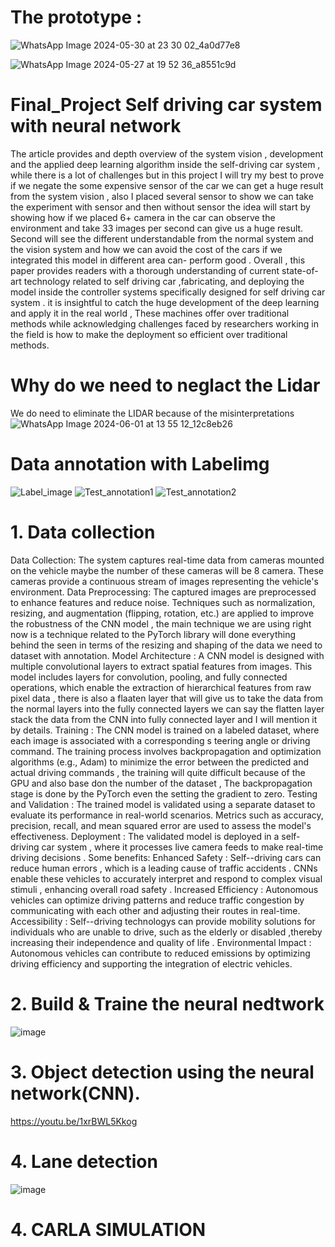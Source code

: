 # The prototype :

![WhatsApp Image 2024-05-30 at 23 30 02_4a0d77e8](https://github.com/valid999/Autonomous_system/assets/95305177/07ba266a-dae5-45d8-b397-d4e1ede445cb)

![WhatsApp Image 2024-05-27 at 19 52 36_a8551c9d](https://github.com/valid999/Autonomous_system/assets/95305177/dd9c3676-2360-4928-a1f5-1641e23a60a8)


# Final_Project Self driving car system with neural network

The article provides and depth overview of the system vision , development and the applied deep learning algorithm inside the self-driving car system , while there is a lot of challenges but in this project I will try my best to prove if we negate the some expensive sensor of the car we can get a huge result from the system vision , also I placed several sensor to show we can take the experiment with sensor and then without sensor the idea will start by showing how if we placed 6+ camera in the car can observe the environment and take 33 images per second can give us a huge result. Second will see the different understandable from the normal system and the vision system and how we can avoid the cost of the cars if we integrated this model in different area can- perform good .
Overall , this paper provides readers with a thorough understanding of current state-of- art technology related to self driving car ,fabricating, and deploying the model inside the controller systems specifically designed for  self driving car system . it is insightful to catch the huge development of the deep learning and  apply it in the real world , These machines offer over traditional methods while acknowledging challenges faced by researchers working in the field  is how to make the deployment so efficient  over traditional methods.


# Why do we need to neglact the Lidar 
We do need to eliminate the LIDAR because of the misinterpretations
![WhatsApp Image 2024-06-01 at 13 55 12_12c8eb26](https://github.com/valid999/Autonomous_system/assets/95305177/c4ad3718-b434-416a-8ce5-2a570c8a8ce4)


# Data annotation with Labelimg 
![Label_image](https://github.com/valid999/Autonomous_system/assets/95305177/f505aa1c-be59-461f-862e-98b5b7810230)
![Test_annotation1](https://github.com/valid999/Autonomous_system/assets/95305177/bc081399-1f70-485f-bdf7-331471252e9d)
![Test_annotation2](https://github.com/valid999/Autonomous_system/assets/95305177/8cfaf451-0ba2-4ffc-87d0-f7282d82bb93)

# 1. Data collection 
Data Collection: The system captures real-time data from cameras mounted on the vehicle maybe the number of these cameras will be 8 camera. These cameras provide a continuous stream of images representing the vehicle's environment.
Data Preprocessing: The captured images are preprocessed to enhance features and reduce noise. Techniques such as normalization, resizing, and augmentation (flipping, rotation, etc.) are applied to improve the robustness of the CNN model , the main technique we are using right now is a technique related to the  PyTorch library will done everything behind the seen in terms of the resizing and shaping of the data we need to dataset with annotation.
Model Architecture : A CNN model is designed with multiple convolutional layers to extract spatial features from images. This model includes layers for convolution, pooling, and fully connected operations, which enable the extraction of hierarchical features from raw pixel data , there is also a flaaten layer that will give us to take the data from the normal layers into the fully connected layers we can say the flatten layer stack the data from the CNN into fully connected layer and I will mention it by details.
Training : The CNN model is trained on a labeled dataset, where each image is associated with a corresponding s teering angle or driving command. The training process involves backpropagation and optimization algorithms (e.g., Adam) to minimize the error between the predicted and actual driving commands , the training will quite difficult because of the GPU  and also base don the number of the dataset , The backpropagation stage is done by the PyTorch even the setting the gradient to zero.
Testing and Validation : The trained model is validated using a separate dataset to evaluate its performance in real-world scenarios. Metrics such as accuracy, precision, recall, and mean squared error are used to assess the model's effectiveness.
Deployment : The validated model is deployed in a self-driving car system ,  where it processes live camera feeds to make real-time driving decisions .
Some  benefits:
Enhanced Safety : Self--driving cars can reduce human errors , which is a leading cause of traffic accidents . CNNs enable these vehicles to accurately interpret and respond to complex visual stimuli , enhancing overall road safety .
Increased Efficiency : Autonomous vehicles can optimize driving patterns and reduce traffic congestion by communicating with each other and adjusting their routes in real-time.
Accessibility : Self--driving technologys can provide mobility solutions for individuals who are unable to drive, such as the elderly or disabled ,thereby increasing their independence and quality of life .
Environmental Impact : Autonomous vehicles can contribute to reduced emissions by optimizing driving efficiency and supporting the integration of electric vehicles.



# 2. Build & Traine the neural nedtwork

![image](https://github.com/valid999/Autonomous_system/assets/95305177/c7271fde-27b8-4b5b-aa2b-a14617e9a3ae)





# 3. Object detection using the neural network(CNN).

https://youtu.be/1xrBWL5Kkog



# 4. Lane detection


![image](https://github.com/valid999/Autonomous_system/assets/95305177/a610d3ba-ecc8-4032-a8a5-75a4f0b75844)


# 4. CARLA SIMULATION

